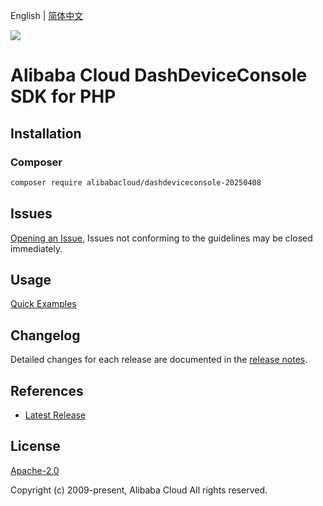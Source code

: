 English | [简体中文](README-CN.md)

![](https://aliyunsdk-pages.alicdn.com/icons/AlibabaCloud.svg)

# Alibaba Cloud DashDeviceConsole SDK for PHP

## Installation

### Composer

```bash
composer require alibabacloud/dashdeviceconsole-20250408
```

## Issues

[Opening an Issue](https://github.com/aliyun/alibabacloud-php-sdk/issues/new), Issues not conforming to the guidelines may be closed immediately.

## Usage

[Quick Examples](https://github.com/aliyun/alibabacloud-php-sdk/blob/master/docs/0-Examples-EN.md#quick-examples)

## Changelog

Detailed changes for each release are documented in the [release notes](./ChangeLog.txt).

## References

* [Latest Release](https://github.com/aliyun/alibabacloud-php-sdk/)

## License

[Apache-2.0](http://www.apache.org/licenses/LICENSE-2.0)

Copyright (c) 2009-present, Alibaba Cloud All rights reserved.
